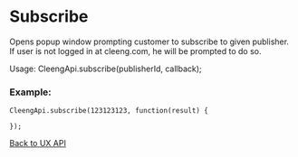Subscribe
=========

Opens popup window prompting customer to subscribe to given publisher. If user is not logged in at cleeng.com,
he will be prompted to do so.

Usage:
    CleengApi.subscribe(publisherId, callback);

### Example:

    CleengApi.subscribe(123123123, function(result) {

    });

[Back to UX API](Reference/UX_API)